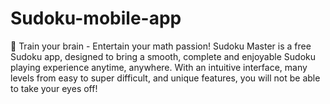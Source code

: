 # Sudoku-mobile-app
🎯 Train your brain - Entertain your math passion!  Sudoku Master is a free Sudoku app, designed to bring a smooth, complete and enjoyable Sudoku playing experience anytime, anywhere. With an intuitive interface, many levels from easy to super difficult, and unique features, you will not be able to take your eyes off!
